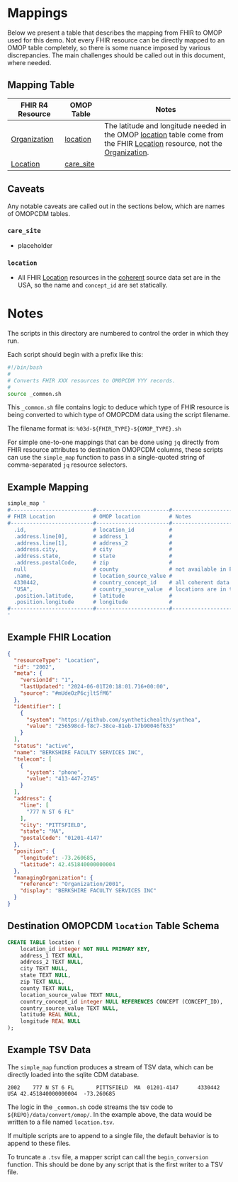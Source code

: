 [coherent]: https://www.mdpi.com/2079-9292/11/8/1199

[Location]: https://www.hl7.org/fhir/R4/Location.html
[Organization]: https://www.hl7.org/fhir/R4/Organization.html

[care_site]: https://ohdsi.github.io/CommonDataModel/cdm54.html#care_site
[location]: https://ohdsi.github.io/CommonDataModel/cdm54.html#location

# Mappings

Below we present a table that describes the mapping from FHIR to OMOP used for
this demo.  Not every FHIR resource can be directly mapped to an OMOP table
completely, so there is some nuance imposed by various discrepancies.  The
main challenges should be called out in this document, where needed.

## Mapping Table

| FHIR R4 Resource | OMOP Table | Notes |
| ---------------- | ---------- | ----- |
| [Organization]   | [location] | The latitude and longitude needed in the OMOP [location] table come from the FHIR [Location] resource, not the [Organization]. |
| [Location]       | [care_site] | |

## Caveats

Any notable caveats are called out in the sections below, which are names of OMOPCDM tables.

### `care_site`
* placeholder

### `location`
* All FHIR [Location] resources in the [coherent] source data set are in the USA, so the name and `concept_id` are set statically.


# Notes

The scripts in this directory are numbered to control the order in which they
run.

Each script should begin with a prefix like this:
```bash
#!/bin/bash
#
# Converts FHIR XXX resources to OMOPCDM YYY records.
#
source _common.sh
```

This `_common.sh` file contains logic to deduce which type of FHIR resource is
being converted to which type of OMOPCDM data using the script filename.

The filename format is: `%03d-${FHIR_TYPE}-${OMOP_TYPE}.sh`

For simple one-to-one mappings that can be done using `jq` directly from FHIR
resource attributes to destination OMOPCDM columns, these scripts can use the
`simple_map` function to pass in a single-quoted string of comma-separated
`jq` resource selectors.

## Example Mapping

```bash
simple_map '
#--------------------------#-----------------------#-----------------------------#
# FHIR Location            # OMOP location         # Notes                       #
#--------------------------#-----------------------#-----------------------------#
  .id,                     # location_id           #
  .address.line[0],        # address_1             #
  .address.line[1],        # address_2             #
  .address.city,           # city                  #
  .address.state,          # state                 #
  .address.postalCode,     # zip                   #
  null                     # county                # not available in FHIR
  .name,                   # location_source_value #
  4330442,                 # country_concept_id    # all coherent data set...
  "USA",                   # country_source_value  # locations are in the USA
  .position.latitude,      # latitude              #
  .position.longitude      # longitude             #
#--------------------------#-----------------------#-----------------------------#
'
```

## Example FHIR Location

```json
{
  "resourceType": "Location",
  "id": "2002",
  "meta": {
    "versionId": "1",
    "lastUpdated": "2024-06-01T20:18:01.716+00:00",
    "source": "#mUdeOzP6cjltSfM6"
  },
  "identifier": [
    {
      "system": "https://github.com/synthetichealth/synthea",
      "value": "256598cd-f8c7-38ce-81eb-17b90046f633"
    }
  ],
  "status": "active",
  "name": "BERKSHIRE FACULTY SERVICES INC",
  "telecom": [
    {
      "system": "phone",
      "value": "413-447-2745"
    }
  ],
  "address": {
    "line": [
      "777 N ST 6 FL"
    ],
    "city": "PITTSFIELD",
    "state": "MA",
    "postalCode": "01201-4147"
  },
  "position": {
    "longitude": -73.260685,
    "latitude": 42.451840000000004
  },
  "managingOrganization": {
    "reference": "Organization/2001",
    "display": "BERKSHIRE FACULTY SERVICES INC"
  }
}
```

## Destination OMOPCDM `location` Table Schema

```sql
CREATE TABLE location (
    location_id integer NOT NULL PRIMARY KEY,
    address_1 TEXT NULL,
    address_2 TEXT NULL,
    city TEXT NULL,
    state TEXT NULL,
    zip TEXT NULL,
    county TEXT NULL,
    location_source_value TEXT NULL,
    country_concept_id integer NULL REFERENCES CONCEPT (CONCEPT_ID),
    country_source_value TEXT NULL,
    latitude REAL NULL,
    longitude REAL NULL
);
```

## Example TSV Data

The `simple_map` function produces a stream of TSV data, which can be directly
loaded into the sqlite CDM database.

```tsv
2002	777 N ST 6 FL		PITTSFIELD	MA	01201-4147		4330442	USA	42.451840000000004	-73.260685
```

The logic in the `_common.sh` code streams the tsv code to
`${REPO}/data/convert/omop/`.  In the example above, the data would be written
to a file named `location.tsv`.

If multiple scripts are to append to a single file, the default behavior is to
append to these files.

To truncate a `.tsv` file, a mapper script can call the `begin_conversion`
function.  This should be done by any script that is the first writer to a TSV
file.
